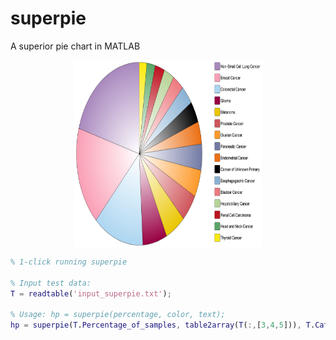 # superpie
A superior pie chart in MATLAB

<div align=center><img width="300" height="300" src="outfig_superpie.tif" style="display: block; margin: auto;" ></div>

```matlab
% 1-click running superpie

% Input test data:
T = readtable('input_superpie.txt');

% Usage: hp = superpie(percentage, color, text);
hp = superpie(T.Percentage_of_samples, table2array(T(:,[3,4,5])), T.Category);
```
